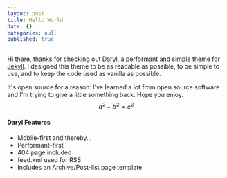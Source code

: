 ```yaml
---
layout: post
title: Hello World
date: {}
categories: null
published: true
---
```

Hi there, thanks for checking out Daryl, a performant and simple theme for [Jekyll](http://jekyllrb.com). I designed this theme to be as readable as possible, to be simple to use, and to keep the code used as vanilla as possible.

It's open source for a reason: I've learned a lot from open source software and I'm trying to give a little something back. Hope you enjoy. $$a^2 + b^2 = c^2$$

#### Daryl Features
- Mobile-first and thereby...
- Performant-first
- 404 page included
- feed.xml used for RSS
- Includes an Archive/Post-list page template
